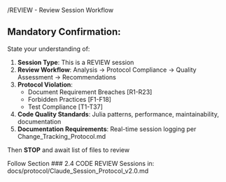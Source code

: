 
/REVIEW - Review Session Workflow


## Mandatory Confirmation:
State your understanding of:
1. **Session Type**: This is a REVIEW session
1. **Review Workflow**: Analysis → Protocol Compliance → Quality Assessment → Recommendations
2. **Protocol Violation**: 
   - Document Requirement Breaches [R1-R23] 
   - Forbidden Practices [F1-F18] 
   - Test Compliance [T1-T37]
3. **Code Quality Standards**: Julia patterns, performance, maintainability, documentation
4. **Documentation Requirements**: Real-time session logging per Change_Tracking_Protocol.md

Then **STOP** and await list of files to review

Follow Section ### 2.4 CODE REVIEW Sessions in: docs/protocol/Claude_Session_Protocol_v2.0.md
